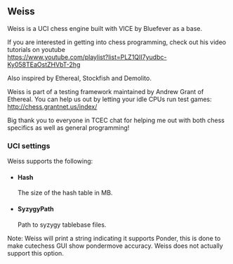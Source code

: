 ## Weiss
Weiss is a UCI chess engine built with VICE by Bluefever as a base.

If you are interested in getting into chess programming, check out his video tutorials on youtube\
https://www.youtube.com/playlist?list=PLZ1QII7yudbc-Ky058TEaOstZHVbT-2hg

Also inspired by Ethereal, Stockfish and Demolito. 

Weiss is part of a testing framework maintained by Andrew Grant of Ethereal. You can help us out by letting your idle CPUs run test games:\
http://chess.grantnet.us/index/

Big thank you to everyone in TCEC chat for helping me out with both chess specifics as well as general programming!

### UCI settings

Weiss supports the following:

* #### Hash
  The size of the hash table in MB.

* #### SyzygyPath
  Path to syzygy tablebase files.

Note: Weiss will print a string indicating it supports Ponder, this is done to make cutechess GUI show pondermove accuracy. Weiss does not actually support this option.
